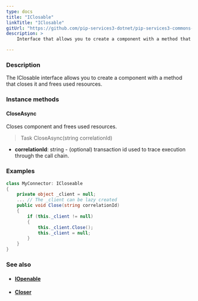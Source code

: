 ```yaml
---
type: docs
title: "IClosable"
linkTitle: "IClosable"
gitUrl: "https://github.com/pip-services3-dotnet/pip-services3-commons-dotnet"
description: >
    Interface that allows you to create a component with a method that closes it and frees used resources.

---
```


### Description

The IClosable interface allows you to create a component with a method that closes it and frees used resources.

### Instance methods

#### CloseAsync
Closes component and frees used resources.

> Task CloseAsync(string correlationId)

- **correlationId**: string - (optional) transaction id used to trace execution through the call chain.

### Examples
```cs
class MyConnector: ICloseable 
{
    private object _client = null;
    ... // The _client can be lazy created
    public void Close(string correlationId)
    {
        if (this._client != null)
        {   
            this._client.Close();
            this._client = null;
        }
    }
}

```

### See also
- #### [IOpenable](../iopenable)
- #### [Closer](../closer)
